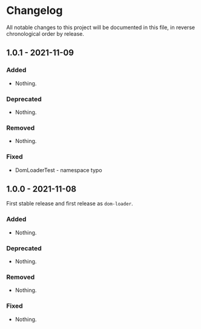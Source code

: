 # Changelog

All notable changes to this project will be documented in this file, in reverse chronological order by release.

## 1.0.1 - 2021-11-09

### Added

- Nothing.

### Deprecated

- Nothing.

### Removed

- Nothing.

### Fixed

- DomLoaderTest - namespace typo

## 1.0.0 - 2021-11-08

First stable release and first release as `dom-loader`.

### Added

- Nothing.

### Deprecated

- Nothing.

### Removed

- Nothing.

### Fixed

- Nothing.
